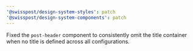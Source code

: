 ```yaml
---
'@swisspost/design-system-styles': patch
'@swisspost/design-system-components': patch
---
```


Fixed the `post-header` component to consistently omit the title container when no title is defined across all configurations.
